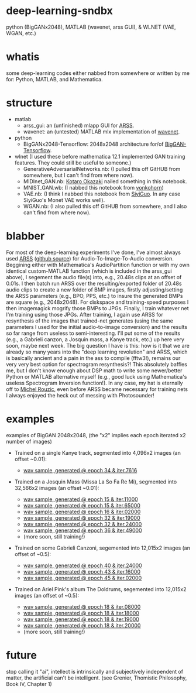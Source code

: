# deep-learning-sndbx
python (BigGANx2048), MATLAB (wavenet, arss GUI), &amp; WLNET (VAE, WGAN, etc.)
# whatis
some deep-learning codes either nabbed from somewhere or written by me for: Python, MATLAB, and Mathematica.  
# structure
* matlab
   * arss_gui: an (unfinished) mlapp GUI for [ARSS](http://arss.sourceforge.net).
   * wavenet: an (untested) MATLAB mlx implementation of [wavenet](https://github.com/ibab/tensorflow-wavenet). 
* python
   * BigGANx2048-Tensorflow: 2048x2048 architecture for/of [BigGAN-Tensorflow](https://github.com/taki0112/BigGAN-Tensorflow). 
* wlnet (I used these before mathematica 12.1 implemented GAN training features.  They could still be useful to someone.)
   * GenerativeAdversarialNetworks.nb: (I pulled this off GitHUB from somewhere, but I can't find from where now).
   * MIDInet_GAN.nb: [Kotaro Okazaki](https://community.wolfram.com/groups/-/m/t/1435251) nailed something in this notebook.
   * MNIST_GAN.wb: (I nabbed this notebook from [vonkohorn](https://github.com/vonkohorn/wolfram-playtime))
   * VAE.nb: (I think I nabbed this notebook from [SiyiGuo](https://github.com/SiyiGuo/Image-Generation-with-VAE-network).  In any case SiyiGuo's Monet VAE works well).
   * WGAN.nb: (I also pulled this off GitHUB from somewhere, and I also can't find from where now).
# blabber
For most of the deep-learning experiments I've done, I've almost always used [ARSS](http://arss.sourceforge.net) ([github source](https://github.com/derselbst/ARSS)) for Audio-To-Image-To-Audio conversion. Beggining either with Mathematica's AudioPartition function or with my own identical custom-MATLAB function (which is included in the arss_gui above), I segement the audio file(s) into, e.g., 20.48s clips at an offset of 0.01s.  I then batch run ARSS over the resulting/exported folder of 20.48s audio clips to create a new folder of BMP images, firstly adjusting/setting the ARSS parameters (e.g., BPO, PPS, etc.) to insure the generated BMPs are square (e.g., 2048x2048).  For diskspace and training-speed purposes I then imagemagick mogrify those BMPs to JPGs.  Finally, I train whatever net I'm training using those JPGs.  After training, I again use ARSS for resynthesis of the images that trained-net generates (using the same parameters I used for the initial audio-to-image conversion) and the results so far range from useless to semi-interesting.  I'll put some of the results (e.g., a Gabrieli canzon, a Josquin mass, a Kanye track, etc.) up here very soon, maybe next week.  The big question I have is this: how is it that we are already so many years into the "deep learning revolution" and ARSS, which is basically ancient and a pain in the ass to compile (fftw3!), remains our very very best option for spectrogram resynthesis?!  This absolutely baffles me, but I don't know enough about DSP math to write some newer/better Python or MATLAB alternative myself (e.g., good luck using Mathematica's useless Spectrogram Inversion function!).  In any case, my hat is eternally off to [Michel Rouzic](https://github.com/Photosounder), even before ARSS became necessary for training nets I always enjoyed the heck out of messing with Photosounder!


# examples
examples of BigGAN 2048x2048, (the "x2" implies each epoch iterated x2 number of images)
* Trained on a single Kanye track, segmented into 4,096x2 images (an offset ~0.01):
   * [wav sample, generated @ epoch 34 & iter.7616](/results/KNYE_BigGAN_34_07616.wav)

* Trained on a Josquin Mass (Missa La So Fa Re Mi), segmented into 32,566x2 images (an offset ~0.01):
   * [wav sample, generated @ epoch 15 & iter.11000](/results/JSQN_BigGAN_15_11000.wav)
   * [wav sample, generated @ epoch 15 & iter.65000](/results/JSQN_BigGAN_15_65000.wav)
   * [wav sample, generated @ epoch 16 & iter.02000](/results/JSQN_BigGAN_16_02000.wav)
   * [wav sample, generated @ epoch 32 & iter.19000](/results/JSQN_BigGAN_32_19000.bmp.wav)   
   * [wav sample, generated @ epoch 32 & iter.24000](/results/JSQN_BigGAN_32_24000.bmp.wav)  
   * [wav sample, generated @ epoch 36 & iter.49000](/results/JSQN_BigGAN_36_49000.bmp.wav)
   * (more soon, still training!)
   
* Trained on some Gabrieli Canzoni, segemented into 12,015x2 images (an offset of ~0.5):
   * [wav sample, generated @ epoch 40 & iter.24000](/results/GBRLI_BigGAN_40_24000.wav)
   * [wav sample, generated @ epoch 43 & iter.16000](/results/GBRLI_BigGAN_43_16000.wav)
   * [wav sample, generated @ epoch 45 & iter.02000](/results/GBRLI_BigGAN_45_02000.wav)
   
* Trained on Ariel Pink's album The Doldrums, segemented into 12,015x2 images (an offset of ~0.5):
   * [wav sample, generated @ epoch 18 & iter.08000](/results/DLDRM_BigGAN_18_08000.wav)
   * [wav sample, generated @ epoch 18 & iter.18000](/results/DLDRM_BigGAN_18_18000.wav)
   * [wav sample, generated @ epoch 18 & iter.19000](/results/DLDRM_BigGAN_18_19000.wav)
   * [wav sample, generated @ epoch 18 & iter.20000](/results/DLDRM_BigGAN_18_20000.wav)
   * (more soon, still training!)

# future
stop calling it "ai", intellect is intrinsically and subjectively independent of matter, the artificial can't be intelligent.  (see Grenier, Thomistic Philosophy, Book IV, Chapter 1)
